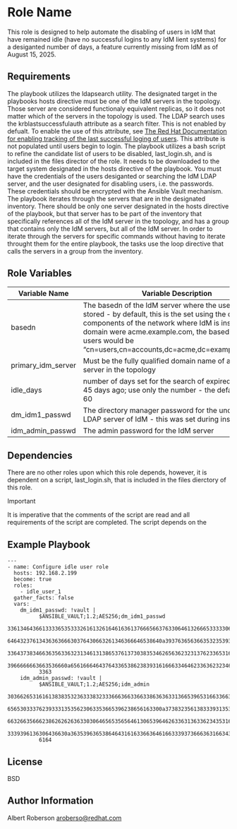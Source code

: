 Role Name
=========
This role is designed to help automate the disabling of users in IdM that have remained idle (have no successful logins to any IdM lient systems) for a desiganted number of days, a feature currently missing from IdM as of August 15, 2025. 

Requirements
------------
The playbook utilizes the ldapsearch utility. The designated target in the playbooks hosts directive must be one of the IdM servers in the topology. Those server are considered functionaly equivalent replicas, so it does not matter which of the servers in the topology is used. The LDAP search uses the krblastsuccessfulauth attribute as a search filter. This is not enabled by defualt. To enable the use of this attribute, see [The Red Hat Documentation for enabling tracking of the last successful loging of users](https://docs.redhat.com/en/documentation/red_hat_enterprise_linux/7/html/linux_domain_identity_authentication_and_policy_guide/enabling-tracking-of-last-successful-kerberos-authentication#enabling-tracking-of-last-successful-kerberos-authentication). This attribute is not populated until users begin to login. The playbook utilizes a bash script to refine the candidate list of users to be disabled, last_login.sh, and is included in the files director of the role. It needs to be downloaded to the target system designated in the hosts directive of the playbook.  You must have the credentials of the users desiganted or searching the IdM LDAP server, and the user designated for disabling users, i.e. the passwords. These credentials should be encrypted with the Ansible Vault mechanism. The playbook iterates through the servers that are in the designated inventory. There should be only one server designated in the hosts directive of the playbook, but that server has to be part of the inventory that specifically references all of the IdM server in the topology, and has a group that contains only the IdM servers, but all of the IdM server. In order to iterate through the servers for specific commands without having to iterate throught them for the entire playbook, the tasks use the loop directive that calls the servers in a group from the inventory. 

Role Variables
--------------
| Variable Name | Variable Description |
| --- | --- |
| basedn | The basedn of the IdM server where the users are stored - by default, this is the set using the domain components of the network where IdM is installed. If the domain were acme.example.com, the basedn of the users would be “cn=users,cn=accounts,dc=acme,dc=example,dc=com” |
| primary_idm_server | Must be the fully qualified domain name of an IdM server in the topology |
| idle_days | number of days set for the search of expired user, e.g. 45 days ago; use only the number - the default value is 60 |
| dm_idm1_passwd | The directory manager password for the underlying LDAP server of IdM - this was set during installation |
| idm_admin_passwd | The admin password for the IdM server |

Dependencies
------------
There are no other roles upon which this role depends, however, it is dependent on a script, last_login.sh, that is included in the files dierctory of this role. 

> [!IMPORTANT]
> It is imperative that the comments of the script are read and all requirements of the script are completed. The script depends on the 

Example Playbook
----------------

```
---
- name: Configure idle user role
  hosts: 192.168.2.199
  become: true
  roles:
    - idle_user_1
  gather_facts: false
  vars:
    dm_idm1_passwd: !vault |
          $ANSIBLE_VAULT;1.2;AES256;dm_idm1_passwd
          33613464366133336535333261613261646163613766656637633064613266653333306330653163
          6464323761343636366630376430663261346366646538640a393763656366353235393864313162
          33643738346636356336323134613138653761373038353462656362323137623365316235303430
          3966666663663536660a656166646437643365386238393161666334646233636232346431663630
          3363
    idm_admin_passwd: !vault |
          $ANSIBLE_VAULT;1.2;AES256;idm_admin
          30366265316161383835323633383233366636633663386363633136653965316633663037303265
          6565303337623933313535623063353665396238656163300a373832356138333931353635316365
          66326635666238626262636330306465653565646130653964626336313633623435316666616534
          3339396136306436630a363539636538646431616336636461663339373666363166343636333131
          6164
```

License
-------

BSD

Author Information
------------------

Albert Roberson aroberso@redhat.com 
